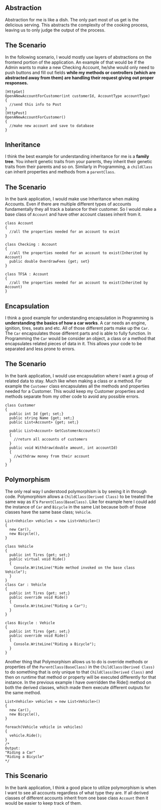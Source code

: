 ## Abstraction
Abstraction for me is like a dish. The only part most of us get is the delicious serving. This abstracts the complexity of the cooking process, leaving us to only judge the output of the process.

## The Scenario
In the following scenario, I would mostly use layers of abstractions on the frontend portion of the application. An example of that would be if the Admin wants to make a new Checking Account, he/she would only need to push buttons and fill out fields **while my methods or controllers (which are abstracted away from them) are handling their request giving out proper responses.**
```
[HttpGet]
OpenANewAccountForCustomer(int customerId, AccountType accountType) 
{
  //send this info to Post 
}
[HttpPost]
OpenANewAccountForCustomer() 
{
  //make new account and save to database
}
```

## Inheritance
I think the best example for understanding inheritance for me is a **family tree**. You inherit genetic traits from your parents, they inherit their genetic traits from their parents and so on. Similarly in Programming, a `childClass` can inherit properties and methods from a `parentClass`.

## The Scenario
In the bank application, I would make use Inheritance when making Accounts. Even if there are multiple different types of accounts fundamentally they all track a balance for their customer. So I would make a base class of `Account` and have other account classes inherit from it.

```
class Account  
{
  //all the properties needed for an account to exist
}

class Checking : Account
{
  //all the properties needed for an account to exist(Inherited by Account)
  public double OverdrawFees {get; set}
}

class TFSA : Account
{
  //all the properties needed for an account to exist(Inherited by Account)
}
```




## Encapsulation
I think a good example for understanding encapsulation in Programming is **understanding the basics of how a car works**. A car needs an engine, ignition, tires, seats and etc. All of those different parts make up the `Car`.  The `Car` encapsulates those different parts and is able to fully function. In Programming the `Car` would be consider an object, a class or a method that encapsulates related pieces of data in it. This allows your code to be separated and less prone to errors.

## The Scenario
In the bank application, I would use encapsulation where I want a group of related data to stay. Much like when making a class or a method. For example the `Customer` class encapsulates all the methods and properties needed for a Customer. This would keep my Customer properties and methods separate from my other code to avoid any possible errors. 

```
class Customer  
{
  public int Id {get; set;}
  public string Name {get; set;}
  public List<Account> {get; set;}

  public List<Account> GetCustomerAccounts() 
  {
    //return all accounts of customers
  }
  public void Withdraw(double amount, int accountId)
  {
    //withdraw money from their account
  }
}
```
## Polymorphism
The only real way I understood polymorphism is by seeing it in through code. Polymorphism allows a `ChildClass(Derived Class)` to be treated the same way as it's `ParentClass(BaseClass)`. Like for example here I could add the instance of `Car` and `Bicycle` in the same List because both of those classes have the same base class; `Vehicle`.

```
List<Vehicle> vehicles = new List<Vehicle>() 
{
  new Car(),
  new Bicycle(),
}

class Vehicle
{
  public int Tires {get; set;}
  public virtual void Ride() 
  {
    Console.WriteLine("Ride method invoked on the base class Vehicle");
  }
}
class Car : Vehicle
{
  public int Tires {get; set;}
  public override void Ride() 
  {
    Console.WriteLine("Riding a Car");
  }
}

class Bicycle : Vehicle
{
  public int Tires {get; set;}
  public override void Ride() 
  {
    Console.WriteLine("Riding a Bicycle");
  }
}
```
Another thing that Polymorphism allows us to do is override methods or properties of the `ParentClass(BaseClass)` in the  `ChildClass(Derived Class)` to do something that is only unique to that `ChildClass(Derived Class)` and then on runtime that method or property will be executed differently for that instance. In the previous example I have overridden the Ride() method on both the derived classes, which made them execute different outputs for the same method.

```
List<Vehicle> vehicles = new List<Vehicle>() 
{
  new Car(),
  new Bicycle(),
}

foreach(Vehicle vehicle in vehicles) 
{
  vehicle.Ride();
}
/*
Output:
"Riding a Car"
"Riding a Bicycle"
*/
```
## This Scenario
In the bank application, I think a good place to utilize polymorphism is when I want to see all accounts regardless of what type they are. If all derived classes of different accounts inherit from one base class `Account` then it would be easier to keep track of them.